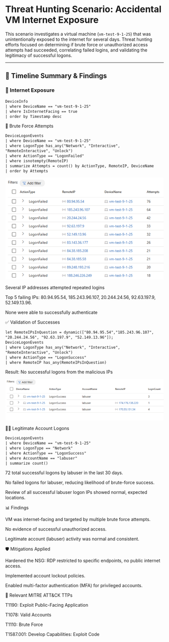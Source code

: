 # Threat Hunting Scenario: Accidental VM Internet Exposure

This scenario investigates a virtual machine (`vm-test-9-1-25`) that was unintentionally exposed to the internet for several days. Threat hunting efforts focused on determining if brute force or unauthorized access attempts had succeeded, correlating failed logins, and validating the legitimacy of successful logons.

---

## 📖 Timeline Summary & Findings

### 🔎 Internet Exposure
```kql
DeviceInfo
| where DeviceName == "vm-test-9-1-25"
| where IsInternetFacing == true
| order by Timestamp desc
```

🚨 Brute Force Attempts

```
DeviceLogonEvents
| where DeviceName == "vm-test-9-1-25"
| where LogonType has_any("Network", "Interactive", "RemoteInteractive", "Unlock")
| where ActionType == "LogonFailed"
| where isnotempty(RemoteIP)
| summarize Attempts = count() by ActionType, RemoteIP, DeviceName
| order by Attempts
```

![Failed Logon Attempts](../images/vm-internet-exposure-1.png)  

Several IP addresses attempted repeated logins

Top 5 failing IPs: 80.94.95.54, 185.243.96.107, 20.244.24.56, 92.63.197.9, 52.149.13.96.

None were able to successfully authenticate

✅ Validation of Successes
```
let RemoteIPsInQuestion = dynamic(["80.94.95.54","185.243.96.107", "20.244.24.56", "92.63.197.9", "52.149.13.96"]);
DeviceLogonEvents
| where LogonType has_any("Network", "Interactive", "RemoteInteractive", "Unlock")
| where ActionType == "LogonSuccess"
| where RemoteIP has_any(RemoteIPsInQuestion)
```
Result: No successful logons from the malicious IPs


![Successful Logons for labuser](../images/vm-internet-exposure-2.png) 

🧑‍💻 Legitimate Account Logons
```
DeviceLogonEvents
| where DeviceName == "vm-test-9-1-25"
| where LogonType == "Network"
| where ActionType == "LogonSuccess"
| where AccountName == "labuser"
| summarize count()
```

72 total successful logons by labuser in the last 30 days.

No failed logons for labuser, reducing likelihood of brute-force success.

Review of all successful labuser logon IPs showed normal, expected locations.

📊 Findings

VM was internet-facing and targeted by multiple brute force attempts.

No evidence of successful unauthorized access.

Legitimate account (labuser) activity was normal and consistent.

🛡️ Mitigations Applied

Hardened the NSG: RDP restricted to specific endpoints, no public internet access.

Implemented account lockout policies.

Enabled multi-factor authentication (MFA) for privileged accounts.


🎯 Relevant MITRE ATT&CK TTPs

T1190: Exploit Public-Facing Application

T1078: Valid Accounts

T1110: Brute Force

T1587.001: Develop Capabilities: Exploit Code
